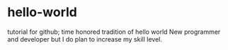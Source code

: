 # hello-world
tutorial for github; time honored tradition of hello world
New programmer and developer but I do plan to increase my skill level.
